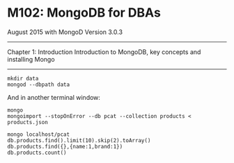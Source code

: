 # M102: MongoDB for DBAs
August 2015 with MongoD Version 3.0.3

---

Chapter 1: Introduction	Introduction to MongoDB, key concepts and installing Mongo

---

```
mkdir data
mongod --dbpath data 
```

And in another terminal window: 

```
mongo
mongoimport --stopOnError --db pcat --collection products < products.json
```

```
mongo localhost/pcat
db.products.find().limit(10).skip(2).toArray()
db.products.find({},{name:1,brand:1})
db.products.count()
```